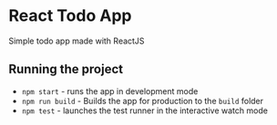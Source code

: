 # React Todo App

Simple todo app made with ReactJS

## Running the project
- `npm start` - runs the app in development mode
- `npm run build` - Builds the app for production to the `build` folder
- `npm test` - launches the test runner in the interactive watch mode
